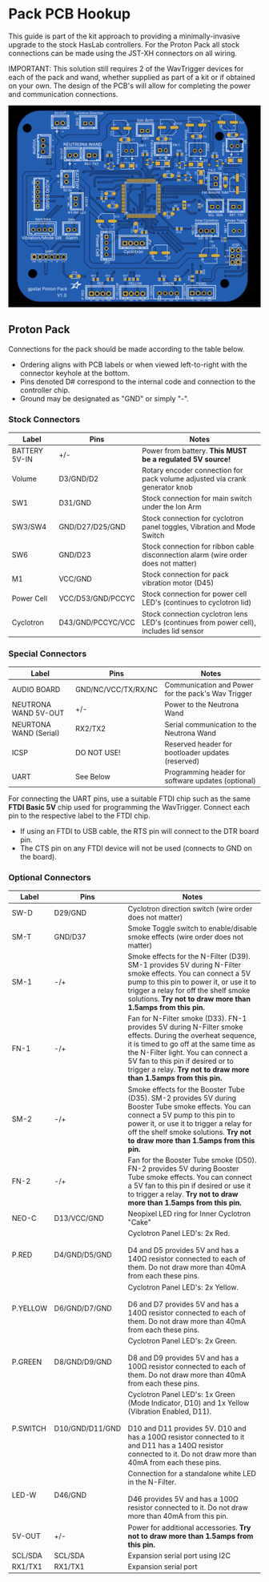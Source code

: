 # Pack PCB Hookup

This guide is part of the kit approach to providing a minimally-invasive upgrade to the stock HasLab controllers. For the Proton Pack all stock connections can be made using the JST-XH connectors on all wiring.

IMPORTANT: This solution still requires 2 of the WavTrigger devices for each of the pack and wand, whether supplied as part of a kit or if obtained on your own. The design of the PCB's will allow for completing the power and communication connections.

![](images/PackPCB-Labels.png)

## Proton Pack

Connections for the pack should be made according to the table below.

- Ordering aligns with PCB labels or when viewed left-to-right with the connector keyhole at the bottom.
- Pins denoted D# correspond to the internal code and connection to the controller chip.
- Ground may be designated as "GND" or simply "-".

### Stock Connectors

| Label | Pins | Notes |
|-------|------|-------|
| BATTERY 5V-IN | +/\- | Power from battery. **This MUST be a regulated 5V source!** |
| Volume | D3/GND/D2 | Rotary encoder connection for pack volume adjusted via crank generator knob |
| SW1 | D31/GND | Stock connection for main switch under the Ion Arm |
| SW3/SW4 | GND/D27/D25/GND | Stock connection for cyclotron panel toggles, Vibration and Mode Switch |
| SW6 | GND/D23 | Stock connection for ribbon cable disconnection alarm (wire order does not matter) |
| M1 | VCC/GND | Stock connection for pack vibration motor (D45) |
| Power Cell | VCC/D53/GND/PCCYC | Stock connection for power cell LED's (continues to cyclotron lid) |
| Cyclotron | D43/GND/PCCYC/VCC | Stock connection cyclotron lens LED's (continues from power cell), includes lid sensor |

### Special Connectors

| Label | Pins | Notes |
|-------|------|-------|
| AUDIO BOARD | GND/NC/VCC/TX/RX/NC | Communication and Power for the pack's Wav Trigger |
| NEUTRONA WAND 5V-OUT | +/\- | Power to the Neutrona Wand |
| NEURTONA WAND (Serial) | RX2/TX2 | Serial communication to the Neutrona Wand |
| ICSP | DO NOT USE! | Reserved header for bootloader updates (reserved) |
| UART | See Below | Programming header for software updates (optional) |

For connecting the UART pins, use a suitable FTDI chip such as the same **FTDI Basic 5V** chip used for programming the WavTrigger. Connect each pin to the respective label to the FTDI chip.

- If using an FTDI to USB cable, the RTS pin will connect to the DTR board pin.
- The CTS pin on any FTDI device will not be used (connects to GND on the board).

### Optional Connectors

| Label | Pins | Notes |
|-------|------|-------|
| SW-D | D29/GND | Cyclotron direction switch (wire order does not matter) |
| SM-T | GND/D37| Smoke Toggle switch to enable/disable smoke effects (wire order does not matter) |
| SM-1 | \-/+ | Smoke effects for the N-Filter (D39). SM-1 provides 5V during N-Filter smoke effects. You can connect a 5V pump to this pin to power it, or use it to trigger a relay for off the shelf smoke solutions. <b>Try not to draw more than 1.5amps from this pin.</b> |
| FN-1 | \-/+ | Fan for N-Filter smoke (D33). FN-1 provides 5V during N-Filter smoke effects. During the overheat sequence, it is timed to go off at the same time as the N-Filter light. You can connect a 5V fan to this pin if desired or to trigger a relay. <b>Try not to draw more than 1.5amps from this pin.</b> |
| SM-2 | \-/+ | Smoke effects for the Booster Tube (D35). SM-2 provides 5V during Booster Tube smoke effects. You can connect a 5V pump to this pin to power it, or use it to trigger a relay for off the shelf smoke solutions. <b>Try not to draw more than 1.5amps from this pin.</b> |
| FN-2 | \-/+ | Fan for the Booster Tube smoke (D50). FN-2 provides 5V during Booster Tube smoke effects. You can connect a 5V fan to this pin if desired or use it to trigger a relay. <b>Try not to draw more than 1.5amps from this pin.</b> |
| NEO-C | D13/VCC/GND | Neopixel LED ring for Inner Cyclotron "Cake" |
| P.RED | D4/GND/D5/GND | Cyclotron Panel LED's: 2x Red.<br><br>D4 and D5 provides 5V and has a 140Ω resistor connected to each of them. Do not draw more than 40mA from each these pins. |
| P.YELLOW | D6/GND/D7/GND | Cyclotron Panel LED's: 2x Yellow.<br><br>D6 and D7 provides 5V and has a 140Ω resistor connected to each of them. Do not draw more than 40mA from each these pins.|
| P.GREEN | D8/GND/D9/GND | Cyclotron Panel LED's: 2x Green.<br><br>D8 and D9 provides 5V and has a 100Ω resistor connected to each of them. Do not draw more than 40mA from each these pins. |
| P.SWITCH | D10/GND/D11/GND | Cyclotron Panel LED's: 1x Green (Mode Indicator, D10) and 1x Yellow (Vibration Enabled, D11).<br><br>D10 and D11 provides 5V. D10 and has a 100Ω resistor connected to it and D11 has a 140Ω resistor connected to it. Do not draw more than 40mA from each these pins. |
| LED-W | D46/GND | Connection for a standalone white LED in the N-Filter.<br><br>D46 provides 5V and has a 100Ω resistor connected to it. Do not draw more than 40mA from this pin. |
| 5V-OUT | +/\- | Power for additional accessories. <b>Try not to draw more than 1.5amps from this pin.</b> |
| SCL/SDA | SCL/SDA | Expansion serial port using I2C |
| RX1/TX1 | RX1/TX1 | Expansion serial port |

